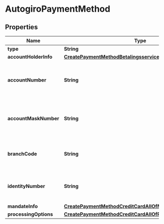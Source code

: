 

# AutogiroPaymentMethod


## Properties

| Name | Type | Description | Notes |
|------------ | ------------- | ------------- | -------------|
|**type** | **String** |  |  [optional] |
|**accountHolderInfo** | [**CreatePaymentMethodBetalingsserviceAllOfAccountHolderInfo**](CreatePaymentMethodBetalingsserviceAllOfAccountHolderInfo.md) |  |  [optional] |
|**accountNumber** | **String** | The number of the customer&#39;s bank account.  |  [optional] |
|**accountMaskNumber** | **String** | The masked account number such as ****1234.  |  [optional] |
|**branchCode** | **String** | The branch code of the bank used for direct debit.  |  [optional] |
|**identityNumber** | **String** | The identity number used for Bank Transfer.  |  [optional] |
|**mandateInfo** | [**CreatePaymentMethodCreditCardAllOfMandateInfo**](CreatePaymentMethodCreditCardAllOfMandateInfo.md) |  |  [optional] |
|**processingOptions** | [**CreatePaymentMethodCreditCardAllOfProcessingOptions**](CreatePaymentMethodCreditCardAllOfProcessingOptions.md) |  |  [optional] |



